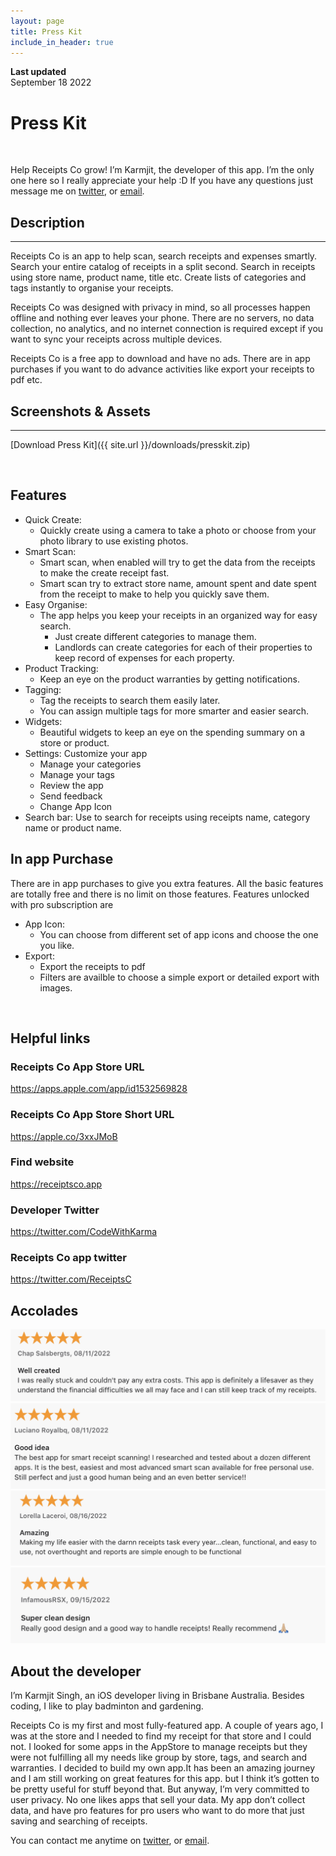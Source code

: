 ```yaml
---
layout: page
title: Press Kit
include_in_header: true
---
```


**Last updated**  
September 18 2022

# Press Kit
<br>

Help Receipts Co grow! I’m Karmjit, the developer of this app. I’m the only one here so I really appreciate your help :D If you have any questions just message me on [twitter]([http://twitter](https://twitter.com/CodeWithKarma)), or [email](karm.singh@outlook.com).

## Description
-----
Receipts Co is an app to help scan, search receipts and expenses smartly. Search your entire catalog of receipts in a split second. Search in receipts using store name, product name, title etc. Create lists of categories and tags instantly to organise your receipts. 

Receipts Co was designed with privacy in mind, so all processes happen offline and nothing ever leaves your phone. There are no servers, no data collection, no analytics, and no internet connection is required except if you want to sync your receipts across multiple devices.

Receipts Co is a free app to download and have no ads. There are in app purchases if you want to do advance activities like export your receipts to pdf etc. 


## Screenshots & Assets
--------
[Download Press Kit]({{ site.url }}/downloads/presskit.zip)

<br>

## Features
- Quick Create: 
  - Quickly create using a camera to take a photo or choose from your photo library to use existing photos. 
- Smart Scan: 
  - Smart scan, when enabled will try to get the data from the receipts to make the create receipt fast. 
  - Smart scan try to extract store name, amount spent and date spent from the receipt to make to help you quickly save them. 
- Easy Organise: 
  - The app helps you keep your receipts in an organized way for easy search. 
    - Just create different categories to manage them. 
    - Landlords can create categories for each of their properties to keep record of expenses for each property. 
- Product Tracking: 
  - Keep an eye on the product warranties by getting notifications. 
- Tagging: 
  - Tag the receipts to search them easily later.
  - You can assign multiple tags for more smarter and easier search.
- Widgets: 
  - Beautiful widgets to keep an eye on the spending summary on a store or product. 
- Settings: Customize your app
  - Manage your categories
  - Manage your tags
  - Review the app
  - Send feedback
  - Change App Icon
- Search bar: Use to search for receipts using receipts name, category name or product name. 

## In app Purchase
There are in app purchases to give you extra features. All the basic features are totally free and there is no limit on those features. Features unlocked with pro subscription are
- App Icon: 
  - You can choose from different set of app icons and choose the one you like. 
- Export:
  - Export the receipts to pdf
  - Filters are availble to choose a simple export or detailed export with images. 

<br>

## Helpful links
### Receipts Co App Store URL
https://apps.apple.com/app/id1532569828

### Receipts Co App Store Short URL
https://apple.co/3xxJMoB

### Find website
https://receiptsco.app

### Developer Twitter
https://twitter.com/CodeWithKarma

### Receipts Co app twitter
https://twitter.com/ReceiptsC

## Accolades
![image](../images/review1.png)
![image](../images/review2.png)
![image](../images/review3.png)
![image](../images/review4.png)

## About the developer
I’m Karmjit Singh, an iOS developer living in Brisbane Australia. Besides coding, I like to play badminton and gardening.

Receipts Co is my first and most fully-featured app. A couple of years ago, I was at the store and I needed to find my receipt for that store and I could not. I looked for some apps in the AppStore to manage receipts but they were not fulfilling all my needs like group by store, tags, and search and warranties. 
I decided to build my own app.It has been an amazing journey and I am still working on great features for this app. but I think it’s gotten to be pretty useful for stuff beyond that. But anyway, I’m very committed to user privacy. No one likes apps that sell your data. My app don’t collect data, and have pro features for pro users who want to do more that just saving and searching of receipts.

You can contact me anytime on [twitter]([http://twitter](https://twitter.com/CodeWithKarma)), or [email](karm.singh@outlook.com).